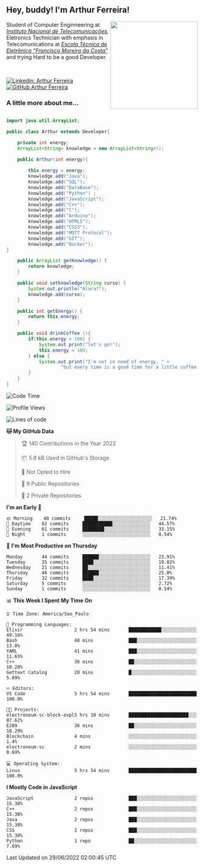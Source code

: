<h2> Hey, buddy! I'm Arthur Ferreira!</h2>
<img align='right' src="https://media.giphy.com/media/ule4vhcY1xEKQ/giphy.gif" width="230">
<p>Student of Computer Enginneering at  <em><a href="https://inatel.br/home/" target="_blank">Instituto Nacional de Telecomunicações</a></em>, Eletronics Technician with emphasis in Telecomunications at <em><a href="https://www.etefmc.com.br" target="_blank">Escola Técnica de Eletrônica "Francisco Moreira da Costa"</a></em> and trying Hard to be a good Developer.
</p></br>

[![Linkedin: Arthur Ferreira](https://img.shields.io/badge/-Arthur%20Ferreira%20Silva-blue?style=flat-square&logo=Linkedin&logoColor=white&link=https://www.linkedin.com/in/ArthurFerreiraSilva/)]( www.linkedin.com/in/ArthurFerreiraSilva)
[![GitHub Arthur Ferreira](https://img.shields.io/github/followers/arthur-ngdi?label=follow&style=social)](https://github.com/arthur-ngdi)


### A little more about me...  

``` Java

import java.util.ArrayList;

public class Arthur extends Developer{

    private int energy;
    ArrayList<String> knowledge = new ArrayList<String>();

    public Arthur(int energy){
        
        this.energy = energy;
        knowledge.add("Java");
        knowledge.add("SQL");
        knowledge.add("DataBase");
        knowledge.add("Python") ;
        knowledge.add("JavaScript");
        knowledge.add("C++");
        knowledge.add("C");
        knowledge.add("Arduino");
        knowledge.add("HTML5");
        knowledge.add("CSS3");
        knowledge.add("MQTT Protocol");
        knowledge.add("GIT");
        knowledge.add("Docker");
}

    public ArrayList getKnowledge() {
        return knowledge;
    }

    public void setknowledge(String curso) {
        System.out.println("Alura?");
        knowledge.add(curso);
    }

    public int getEnergy() {
        return this.energy;
    }

    public void drinkCoffee (){
        if(this.energy < 100) {
            System.out.print("let's go!");
            this.energy = 100;
        } else {
            System.out.print("I'm not in need of energy, " +
                    "but every time is a good time for a little coffee!");
        }
    }
}

```
<!--START_SECTION:waka-->
![Code Time](http://img.shields.io/badge/Code%20Time-63%20hrs%2059%20mins-blue)

![Profile Views](http://img.shields.io/badge/Profile%20Views-4-blue)

![Lines of code](https://img.shields.io/badge/From%20Hello%20World%20I%27ve%20Written-28%20Thousand%20lines%20of%20code-blue)

**🐱 My GitHub Data** 

> 🏆 140 Contributions in the Year 2022
 > 
> 📦 5.8 kB Used in GitHub's Storage 
 > 
> 🚫 Not Opted to Hire
 > 
> 📜 9 Public Repositories 
 > 
> 🔑 2 Private Repositories  
 > 
**I'm an Early 🐤** 

```text
🌞 Morning    40 commits     █████░░░░░░░░░░░░░░░░░░░░   21.74% 
🌆 Daytime    82 commits     ███████████░░░░░░░░░░░░░░   44.57% 
🌃 Evening    61 commits     ████████░░░░░░░░░░░░░░░░░   33.15% 
🌙 Night      1 commits      ░░░░░░░░░░░░░░░░░░░░░░░░░   0.54%

```
📅 **I'm Most Productive on Thursday** 

```text
Monday       44 commits     ██████░░░░░░░░░░░░░░░░░░░   23.91% 
Tuesday      35 commits     ████░░░░░░░░░░░░░░░░░░░░░   19.02% 
Wednesday    21 commits     ██░░░░░░░░░░░░░░░░░░░░░░░   11.41% 
Thursday     46 commits     ██████░░░░░░░░░░░░░░░░░░░   25.0% 
Friday       32 commits     ████░░░░░░░░░░░░░░░░░░░░░   17.39% 
Saturday     5 commits      ░░░░░░░░░░░░░░░░░░░░░░░░░   2.72% 
Sunday       1 commits      ░░░░░░░░░░░░░░░░░░░░░░░░░   0.54%

```


📊 **This Week I Spent My Time On** 

```text
⌚︎ Time Zone: America/Sao_Paulo

💬 Programming Languages: 
Elixir                   2 hrs 54 mins       ████████████░░░░░░░░░░░░░   49.16% 
Bash                     48 mins             ███░░░░░░░░░░░░░░░░░░░░░░   13.8% 
YAML                     41 mins             ███░░░░░░░░░░░░░░░░░░░░░░   11.65% 
C++                      36 mins             ██░░░░░░░░░░░░░░░░░░░░░░░   10.28% 
Gettext Catalog          20 mins             █░░░░░░░░░░░░░░░░░░░░░░░░   5.89%

🔥 Editors: 
VS Code                  5 hrs 54 mins       █████████████████████████   100.0%

🐱‍💻 Projects: 
electroneum-sc-block-expl5 hrs 10 mins       ██████████████████████░░░   87.62% 
E209                     36 mins             ██░░░░░░░░░░░░░░░░░░░░░░░   10.29% 
Blockchain               4 mins              ░░░░░░░░░░░░░░░░░░░░░░░░░   1.4% 
electroneum-sc           2 mins              ░░░░░░░░░░░░░░░░░░░░░░░░░   0.69%

💻 Operating System: 
Linux                    5 hrs 54 mins       █████████████████████████   100.0%

```

**I Mostly Code in JavaScript** 

```text
JavaScript               2 repos             ███░░░░░░░░░░░░░░░░░░░░░░   15.38% 
C++                      2 repos             ███░░░░░░░░░░░░░░░░░░░░░░   15.38% 
Java                     2 repos             ███░░░░░░░░░░░░░░░░░░░░░░   15.38% 
CSS                      2 repos             ███░░░░░░░░░░░░░░░░░░░░░░   15.38% 
Python                   1 repo              ██░░░░░░░░░░░░░░░░░░░░░░░   7.69%

```



 Last Updated on 29/06/2022 02:00:45 UTC
<!--END_SECTION:waka-->
